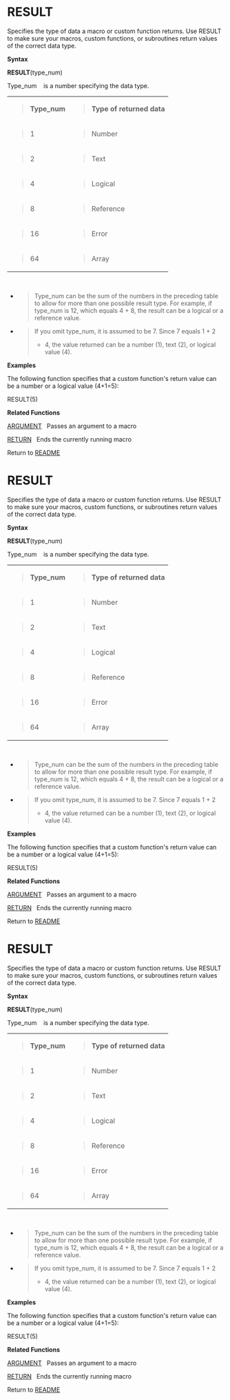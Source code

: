 # RESULT

Specifies the type of data a macro or custom function returns. Use
RESULT to make sure your macros, custom functions, or subroutines return
values of the correct data type.

**Syntax**

**RESULT**(type\_num)

Type\_num&nbsp;&nbsp;&nbsp;&nbsp;is a number specifying the data type.

<table>
<tbody>
<tr class="odd">
<td><blockquote>
<p><strong>Type_num</strong></p>
</blockquote></td>
<td><blockquote>
<p><strong>Type of returned data</strong></p>
</blockquote></td>
</tr>
<tr class="even">
<td><blockquote>
<p>1</p>
</blockquote></td>
<td><blockquote>
<p>Number</p>
</blockquote></td>
</tr>
<tr class="odd">
<td><blockquote>
<p>2</p>
</blockquote></td>
<td><blockquote>
<p>Text</p>
</blockquote></td>
</tr>
<tr class="even">
<td><blockquote>
<p>4</p>
</blockquote></td>
<td><blockquote>
<p>Logical</p>
</blockquote></td>
</tr>
<tr class="odd">
<td><blockquote>
<p>8</p>
</blockquote></td>
<td><blockquote>
<p>Reference</p>
</blockquote></td>
</tr>
<tr class="even">
<td><blockquote>
<p>16</p>
</blockquote></td>
<td><blockquote>
<p>Error</p>
</blockquote></td>
</tr>
<tr class="odd">
<td><blockquote>
<p>64</p>
</blockquote></td>
<td><blockquote>
<p>Array</p>
</blockquote></td>
</tr>
</tbody>
</table>

&nbsp;

  - > Type\_num can be the sum of the numbers in the preceding table to
    > allow for more than one possible result type. For example, if
    > type\_num is 12, which equals 4 + 8, the result can be a logical
    > or a reference value.

  - > If you omit type\_num, it is assumed to be 7. Since 7 equals 1 + 2
    > + 4, the value returned can be a number (1), text (2), or logical
    > value (4).


**Examples**

The following function specifies that a custom function's return value
can be a number or a logical value (4+1=5):

RESULT(5)

**Related Functions**

[ARGUMENT](ARGUMENT.md)&nbsp;&nbsp;&nbsp;Passes an argument to a macro

[RETURN](RETURN.md)&nbsp;&nbsp;&nbsp;Ends the currently running macro



Return to [README](README.md#R)

# RESULT

Specifies the type of data a macro or custom function returns. Use
RESULT to make sure your macros, custom functions, or subroutines return
values of the correct data type.

**Syntax**

**RESULT**(type\_num)

Type\_num&nbsp;&nbsp;&nbsp;&nbsp;is a number specifying the data type.

<table>
<tbody>
<tr class="odd">
<td><blockquote>
<p><strong>Type_num</strong></p>
</blockquote></td>
<td><blockquote>
<p><strong>Type of returned data</strong></p>
</blockquote></td>
</tr>
<tr class="even">
<td><blockquote>
<p>1</p>
</blockquote></td>
<td><blockquote>
<p>Number</p>
</blockquote></td>
</tr>
<tr class="odd">
<td><blockquote>
<p>2</p>
</blockquote></td>
<td><blockquote>
<p>Text</p>
</blockquote></td>
</tr>
<tr class="even">
<td><blockquote>
<p>4</p>
</blockquote></td>
<td><blockquote>
<p>Logical</p>
</blockquote></td>
</tr>
<tr class="odd">
<td><blockquote>
<p>8</p>
</blockquote></td>
<td><blockquote>
<p>Reference</p>
</blockquote></td>
</tr>
<tr class="even">
<td><blockquote>
<p>16</p>
</blockquote></td>
<td><blockquote>
<p>Error</p>
</blockquote></td>
</tr>
<tr class="odd">
<td><blockquote>
<p>64</p>
</blockquote></td>
<td><blockquote>
<p>Array</p>
</blockquote></td>
</tr>
</tbody>
</table>

&nbsp;

  - > Type\_num can be the sum of the numbers in the preceding table to
    > allow for more than one possible result type. For example, if
    > type\_num is 12, which equals 4 + 8, the result can be a logical
    > or a reference value.

  - > If you omit type\_num, it is assumed to be 7. Since 7 equals 1 + 2
    > + 4, the value returned can be a number (1), text (2), or logical
    > value (4).


**Examples**

The following function specifies that a custom function's return value
can be a number or a logical value (4+1=5):

RESULT(5)

**Related Functions**

[ARGUMENT](ARGUMENT.md)&nbsp;&nbsp;&nbsp;Passes an argument to a macro

[RETURN](RETURN.md)&nbsp;&nbsp;&nbsp;Ends the currently running macro



Return to [README](README.md#R)

# RESULT

Specifies the type of data a macro or custom function returns. Use
RESULT to make sure your macros, custom functions, or subroutines return
values of the correct data type.

**Syntax**

**RESULT**(type\_num)

Type\_num&nbsp;&nbsp;&nbsp;&nbsp;is a number specifying the data type.

<table>
<tbody>
<tr class="odd">
<td><blockquote>
<p><strong>Type_num</strong></p>
</blockquote></td>
<td><blockquote>
<p><strong>Type of returned data</strong></p>
</blockquote></td>
</tr>
<tr class="even">
<td><blockquote>
<p>1</p>
</blockquote></td>
<td><blockquote>
<p>Number</p>
</blockquote></td>
</tr>
<tr class="odd">
<td><blockquote>
<p>2</p>
</blockquote></td>
<td><blockquote>
<p>Text</p>
</blockquote></td>
</tr>
<tr class="even">
<td><blockquote>
<p>4</p>
</blockquote></td>
<td><blockquote>
<p>Logical</p>
</blockquote></td>
</tr>
<tr class="odd">
<td><blockquote>
<p>8</p>
</blockquote></td>
<td><blockquote>
<p>Reference</p>
</blockquote></td>
</tr>
<tr class="even">
<td><blockquote>
<p>16</p>
</blockquote></td>
<td><blockquote>
<p>Error</p>
</blockquote></td>
</tr>
<tr class="odd">
<td><blockquote>
<p>64</p>
</blockquote></td>
<td><blockquote>
<p>Array</p>
</blockquote></td>
</tr>
</tbody>
</table>

&nbsp;

  - > Type\_num can be the sum of the numbers in the preceding table to
    > allow for more than one possible result type. For example, if
    > type\_num is 12, which equals 4 + 8, the result can be a logical
    > or a reference value.

  - > If you omit type\_num, it is assumed to be 7. Since 7 equals 1 + 2
    > + 4, the value returned can be a number (1), text (2), or logical
    > value (4).


**Examples**

The following function specifies that a custom function's return value
can be a number or a logical value (4+1=5):

RESULT(5)

**Related Functions**

[ARGUMENT](ARGUMENT.md)&nbsp;&nbsp;&nbsp;Passes an argument to a macro

[RETURN](RETURN.md)&nbsp;&nbsp;&nbsp;Ends the currently running macro



Return to [README](README.md#R)

